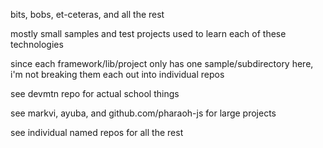 bits, bobs, et-ceteras, and all the rest

mostly small samples and test projects used to learn each of these technologies

since each framework/lib/project only has one sample/subdirectory here, i'm not breaking them each out into individual repos

see devmtn repo for actual school things

see markvi, ayuba, and github.com/pharaoh-js for large projects

see individual named repos for all the rest
